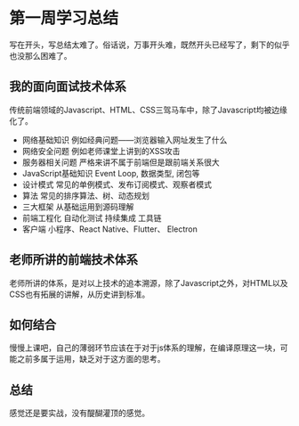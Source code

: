 # 第一周学习总结

写在开头，写总结太难了。俗话说，万事开头难，既然开头已经写了，剩下的似乎也没那么困难了。

## 我的面向面试技术体系

传统前端领域的Javascript、HTML、CSS三驾马车中，除了Javascript均被边缘化了。

- 网络基础知识 例如经典问题——浏览器输入网址发生了什么
- 网络安全问题 例如老师课堂上讲到的XSS攻击
- 服务器相关问题 严格来讲不属于前端但是跟前端关系很大
- JavaScript基础知识 Event Loop, 数据类型, 闭包等
- 设计模式 常见的单例模式、发布订阅模式、观察者模式
- 算法 常见的排序算法、树、动态规划
- 三大框架 从基础运用到源码理解
- 前端工程化 自动化测试 持续集成 工具链
- 客户端 小程序、React Native、Flutter、 Electron

## 老师所讲的前端技术体系

老师所讲的体系，是对以上技术的追本溯源，除了Javascript之外，对HTML以及CSS也有拓展的讲解，从历史讲到标准。

## 如何结合

慢慢上课吧，自己的薄弱环节应该在于对于js体系的理解，在编译原理这一块，可能之前多属于运用，缺乏对于这方面的思考。

## 总结

感觉还是要实战，没有醍醐灌顶的感觉。